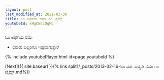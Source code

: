 ```yaml
---
layout: post
last_modified_at: 2021-03-30
title: ಓಂ ಅರ್ಥಯ ನಮಃ ೧೧ ಟೈಮ್ಸ್
youtubeId: xHgCWacOgMc
---
```

 
 
 ಓಂ ಅರ್ಥಯ ನಮಃ  
 
 -  ಯಾರು ಎಲ್ಲರಿಗೂ ಇಷ್ಟವಾಗುತ್ತಾರೆ 
 
  
 
  
 
 
 
 
 
 


{% include youtubePlayer.html id=page.youtubeId %}
 
[Next]({{ site.baseurl }}{% link  split1/_posts/2013-02-16-ಓಂ ದರ್ಶನಾತ್ಮನೇ ನಮಃ ೧೧ ಟೈಮ್ಸ್.md%})
 
